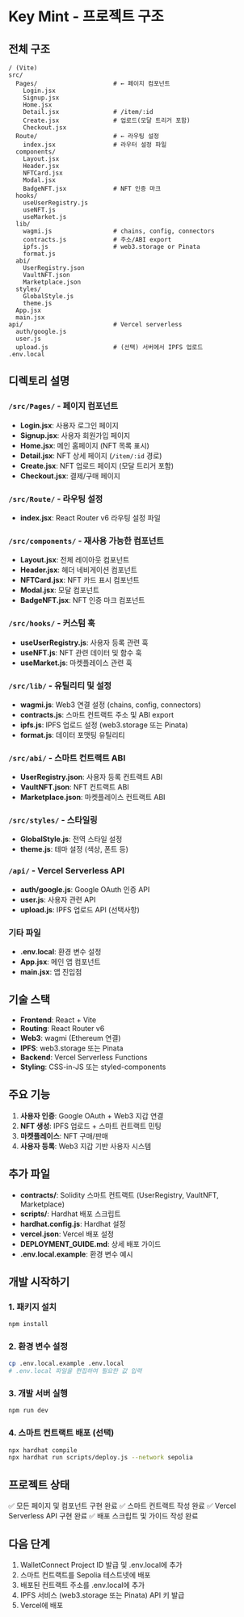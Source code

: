 # Key Mint - 프로젝트 구조

## 전체 구조
```
/ (Vite)
src/
  Pages/                     # ← 페이지 컴포넌트
    Login.jsx
    Signup.jsx
    Home.jsx
    Detail.jsx               # /item/:id
    Create.jsx               # 업로드(모달 트리거 포함)
    Checkout.jsx
  Route/                     # ← 라우팅 설정
    index.jsx                # 라우터 설정 파일
  components/
    Layout.jsx
    Header.jsx
    NFTCard.jsx
    Modal.jsx
    BadgeNFT.jsx             # NFT 인증 마크
  hooks/
    useUserRegistry.js
    useNFT.js
    useMarket.js
  lib/
    wagmi.js                 # chains, config, connectors
    contracts.js             # 주소/ABI export
    ipfs.js                  # web3.storage or Pinata
    format.js
  abi/
    UserRegistry.json
    VaultNFT.json
    Marketplace.json
  styles/
    GlobalStyle.js
    theme.js
  App.jsx
  main.jsx
api/                         # Vercel serverless
  auth/google.js
  user.js
  upload.js                  # (선택) 서버에서 IPFS 업로드
.env.local
```

## 디렉토리 설명

### `/src/Pages/` - 페이지 컴포넌트
- **Login.jsx**: 사용자 로그인 페이지
- **Signup.jsx**: 사용자 회원가입 페이지
- **Home.jsx**: 메인 홈페이지 (NFT 목록 표시)
- **Detail.jsx**: NFT 상세 페이지 (`/item/:id` 경로)
- **Create.jsx**: NFT 업로드 페이지 (모달 트리거 포함)
- **Checkout.jsx**: 결제/구매 페이지

### `/src/Route/` - 라우팅 설정
- **index.jsx**: React Router v6 라우팅 설정 파일

### `/src/components/` - 재사용 가능한 컴포넌트
- **Layout.jsx**: 전체 레이아웃 컴포넌트
- **Header.jsx**: 헤더 네비게이션 컴포넌트
- **NFTCard.jsx**: NFT 카드 표시 컴포넌트
- **Modal.jsx**: 모달 컴포넌트
- **BadgeNFT.jsx**: NFT 인증 마크 컴포넌트

### `/src/hooks/` - 커스텀 훅
- **useUserRegistry.js**: 사용자 등록 관련 훅
- **useNFT.js**: NFT 관련 데이터 및 함수 훅
- **useMarket.js**: 마켓플레이스 관련 훅

### `/src/lib/` - 유틸리티 및 설정
- **wagmi.js**: Web3 연결 설정 (chains, config, connectors)
- **contracts.js**: 스마트 컨트랙트 주소 및 ABI export
- **ipfs.js**: IPFS 업로드 설정 (web3.storage 또는 Pinata)
- **format.js**: 데이터 포맷팅 유틸리티

### `/src/abi/` - 스마트 컨트랙트 ABI
- **UserRegistry.json**: 사용자 등록 컨트랙트 ABI
- **VaultNFT.json**: NFT 컨트랙트 ABI
- **Marketplace.json**: 마켓플레이스 컨트랙트 ABI

### `/src/styles/` - 스타일링
- **GlobalStyle.js**: 전역 스타일 설정
- **theme.js**: 테마 설정 (색상, 폰트 등)

### `/api/` - Vercel Serverless API
- **auth/google.js**: Google OAuth 인증 API
- **user.js**: 사용자 관련 API
- **upload.js**: IPFS 업로드 API (선택사항)

### 기타 파일
- **.env.local**: 환경 변수 설정
- **App.jsx**: 메인 앱 컴포넌트
- **main.jsx**: 앱 진입점

## 기술 스택
- **Frontend**: React + Vite
- **Routing**: React Router v6
- **Web3**: wagmi (Ethereum 연결)
- **IPFS**: web3.storage 또는 Pinata
- **Backend**: Vercel Serverless Functions
- **Styling**: CSS-in-JS 또는 styled-components

## 주요 기능
1. **사용자 인증**: Google OAuth + Web3 지갑 연결
2. **NFT 생성**: IPFS 업로드 + 스마트 컨트랙트 민팅
3. **마켓플레이스**: NFT 구매/판매
4. **사용자 등록**: Web3 지갑 기반 사용자 시스템

## 추가 파일
- **contracts/**: Solidity 스마트 컨트랙트 (UserRegistry, VaultNFT, Marketplace)
- **scripts/**: Hardhat 배포 스크립트
- **hardhat.config.js**: Hardhat 설정
- **vercel.json**: Vercel 배포 설정
- **DEPLOYMENT_GUIDE.md**: 상세 배포 가이드
- **.env.local.example**: 환경 변수 예시

## 개발 시작하기

### 1. 패키지 설치
```bash
npm install
```

### 2. 환경 변수 설정
```bash
cp .env.local.example .env.local
# .env.local 파일을 편집하여 필요한 값 입력
```

### 3. 개발 서버 실행
```bash
npm run dev
```

### 4. 스마트 컨트랙트 배포 (선택)
```bash
npx hardhat compile
npx hardhat run scripts/deploy.js --network sepolia
```

## 프로젝트 상태
✅ 모든 페이지 및 컴포넌트 구현 완료
✅ 스마트 컨트랙트 작성 완료
✅ Vercel Serverless API 구현 완료
✅ 배포 스크립트 및 가이드 작성 완료

## 다음 단계
1. WalletConnect Project ID 발급 및 .env.local에 추가
2. 스마트 컨트랙트를 Sepolia 테스트넷에 배포
3. 배포된 컨트랙트 주소를 .env.local에 추가
4. IPFS 서비스 (web3.storage 또는 Pinata) API 키 발급
5. Vercel에 배포

